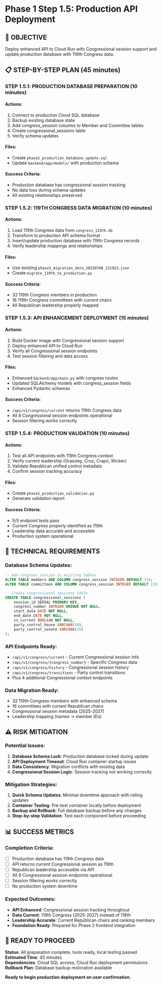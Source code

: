 # Phase 1 Step 1.5: Production API Deployment

## 🎯 OBJECTIVE
Deploy enhanced API to Cloud Run with Congressional session support and update production database with 119th Congress data.

## 📋 STEP-BY-STEP PLAN (45 minutes)

### **STEP 1.5.1: PRODUCTION DATABASE PREPARATION (10 minutes)**

#### Actions:
1. Connect to production Cloud SQL database
2. Backup existing database state  
3. Add congress_session columns to Member and Committee tables
4. Create congressional_sessions table
5. Verify schema updates

#### Files:
- Create `phase1_production_database_update.sql`
- Update `backend/app/models/` with production schema

#### Success Criteria:
- Production database has congressional session tracking
- No data loss during schema updates
- All existing relationships preserved

### **STEP 1.5.2: 119TH CONGRESS DATA MIGRATION (10 minutes)**

#### Actions:
1. Load 119th Congress data from `congress_119th.db`
2. Transform to production API schema format
3. Insert/update production database with 119th Congress records
4. Verify leadership mappings and relationships

#### Files:
- Use existing `phase1_migration_data_20250708_131923.json`
- Create `migrate_119th_to_production.py`

#### Success Criteria:
- 32 119th Congress members in production
- 16 119th Congress committees with current chairs
- All Republican leadership properly mapped

### **STEP 1.5.3: API ENHANCEMENT DEPLOYMENT (15 minutes)**

#### Actions:
1. Build Docker image with Congressional session support
2. Deploy enhanced API to Cloud Run
3. Verify all Congressional session endpoints
4. Test session filtering and data access

#### Files:
- Enhanced `backend/app/main.py` with congress routes
- Updated SQLAlchemy models with congress_session fields
- Enhanced Pydantic schemas

#### Success Criteria:
- `/api/v1/congress/current` returns 119th Congress data
- All 8 Congressional session endpoints operational
- Session filtering works correctly

### **STEP 1.5.4: PRODUCTION VALIDATION (10 minutes)**

#### Actions:
1. Test all API endpoints with 119th Congress context
2. Verify current leadership (Grassley, Cruz, Crapo, Wicker)
3. Validate Republican unified control metadata
4. Confirm session tracking accuracy

#### Files:
- Create `phase1_production_validation.py`
- Generate validation report

#### Success Criteria:
- 5/5 endpoint tests pass
- Current Congress properly identified as 119th
- Leadership data accurate and accessible
- Production system operational

## 🔧 TECHNICAL REQUIREMENTS

### Database Schema Updates:
```sql
-- Add congress_session to existing tables
ALTER TABLE members ADD COLUMN congress_session INTEGER DEFAULT 119;
ALTER TABLE committees ADD COLUMN congress_session INTEGER DEFAULT 119;

-- Create congressional_sessions table
CREATE TABLE congressional_sessions (
    session_id SERIAL PRIMARY KEY,
    congress_number INTEGER UNIQUE NOT NULL,
    start_date DATE NOT NULL,
    end_date DATE NOT NULL,
    is_current BOOLEAN NOT NULL,
    party_control_house VARCHAR(20),
    party_control_senate VARCHAR(20)
);
```

### API Endpoints Ready:
- `/api/v1/congress/current` - Current Congressional session info
- `/api/v1/congress/{congress_number}` - Specific Congress data
- `/api/v1/congress/history` - Congressional session history
- `/api/v1/congress/transitions` - Party control transitions
- Plus 4 additional Congressional context endpoints

### Data Migration Ready:
- 32 119th Congress members with enhanced schema
- 16 committees with current Republican chairs
- Congressional session metadata (2025-2027)
- Leadership mapping (names → member IDs)

## ⚠️ RISK MITIGATION

### Potential Issues:
1. **Database Schema Lock**: Production database locked during update
2. **API Deployment Timeout**: Cloud Run container startup issues
3. **Data Consistency**: Migration conflicts with existing data
4. **Congressional Session Logic**: Session tracking not working correctly

### Mitigation Strategies:
1. **Quick Schema Updates**: Minimal downtime approach with rolling updates
2. **Container Testing**: Pre-test container locally before deployment
3. **Backup and Rollback**: Full database backup before any changes
4. **Step-by-step Validation**: Test each component before proceeding

## 📊 SUCCESS METRICS

### Completion Criteria:
- [ ] Production database has 119th Congress data
- [ ] API returns current Congressional session as 119th
- [ ] Republican leadership accessible via API
- [ ] All 8 Congressional session endpoints operational
- [ ] Session filtering works correctly
- [ ] No production system downtime

### Expected Outcomes:
- **API Enhanced**: Congressional session tracking throughout
- **Data Current**: 119th Congress (2025-2027) instead of 118th
- **Leadership Accurate**: Current Republican chairs and ranking members
- **Foundation Ready**: Prepared for Phase 2 frontend integration

## 🚀 READY TO PROCEED

**Status**: All preparation complete, tools ready, local testing passed  
**Estimated Time**: 45 minutes  
**Dependencies**: Cloud SQL access, Cloud Run deployment permissions  
**Rollback Plan**: Database backup restoration available  

**Ready to begin production deployment on user confirmation.**
